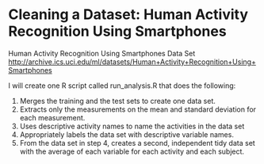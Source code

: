# Cleaning a Dataset: Human Activity Recognition Using Smartphones

Human Activity Recognition Using Smartphones Data Set
http://archive.ics.uci.edu/ml/datasets/Human+Activity+Recognition+Using+Smartphones

I will create one R script called run_analysis.R that does the following:

1. Merges the training and the test sets to create one data set.
2. Extracts only the measurements on the mean and standard deviation for each measurement.
3. Uses descriptive activity names to name the activities in the data set
4. Appropriately labels the data set with descriptive variable names.
5. From the data set in step 4, creates a second, independent tidy data set with the 
average of each variable for each activity and each subject.
